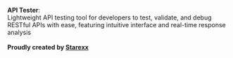 **API Tester**:<br>
Lightweight API testing tool for developers to test, validate, and debug RESTful APIs with ease, featuring intuitive interface and real-time response analysis
<br><br>
**Proudly created by [Starexx](https://Instagram.com/starexx.m)**
